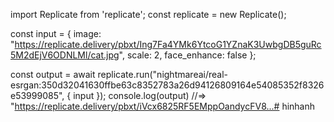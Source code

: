 import Replicate from 'replicate';
const replicate = new Replicate();

const input = {
    image: "https://replicate.delivery/pbxt/Ing7Fa4YMk6YtcoG1YZnaK3UwbgDB5guRc5M2dEjV6ODNLMl/cat.jpg",
    scale: 2,
    face_enhance: false
};

const output = await replicate.run("nightmareai/real-esrgan:350d32041630ffbe63c8352783a26d94126809164e54085352f8326e53999085", { input });
console.log(output)
//=> "https://replicate.delivery/pbxt/iVcx6825RF5EMppOandycFV8...# hinhanh
